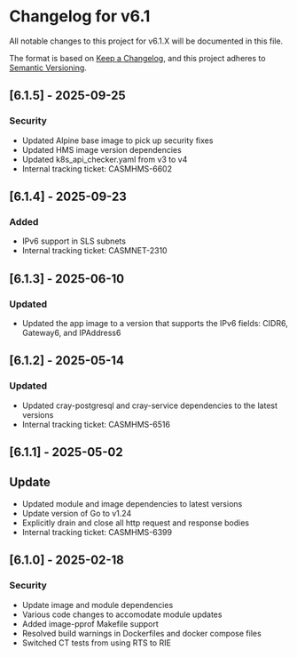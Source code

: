 # Changelog for v6.1

All notable changes to this project for v6.1.X will be documented in this file.

The format is based on [Keep a Changelog](https://keepachangelog.com/en/1.0.0/),
and this project adheres to [Semantic Versioning](https://semver.org/spec/v2.0.0.html).

## [6.1.5] - 2025-09-25

### Security

- Updated Alpine base image to pick up security fixes
- Updated HMS image version dependencies
- Updated k8s_api_checker.yaml from v3 to v4
- Internal tracking ticket: CASMHMS-6602

## [6.1.4] - 2025-09-23

### Added

- IPv6 support in SLS subnets
- Internal tracking ticket: CASMNET-2310

## [6.1.3] - 2025-06-10

### Updated

- Updated the app image to a version that supports the IPv6 fields: CIDR6, Gateway6, and IPAddress6

## [6.1.2] - 2025-05-14

### Updated

- Updated cray-postgresql and cray-service dependencies to the latest versions
- Internal tracking ticket: CASMHMS-6516

## [6.1.1] - 2025-05-02

## Update

- Updated module and image dependencies to latest versions
- Update version of Go to v1.24
- Explicitly drain and close all http request and response bodies
- Internal tracking ticket: CASMHMS-6399

## [6.1.0] - 2025-02-18

### Security

- Update image and module dependencies
- Various code changes to accomodate module updates
- Added image-pprof Makefile support
- Resolved build warnings in Dockerfiles and docker compose files
- Switched CT tests from using RTS to RIE
